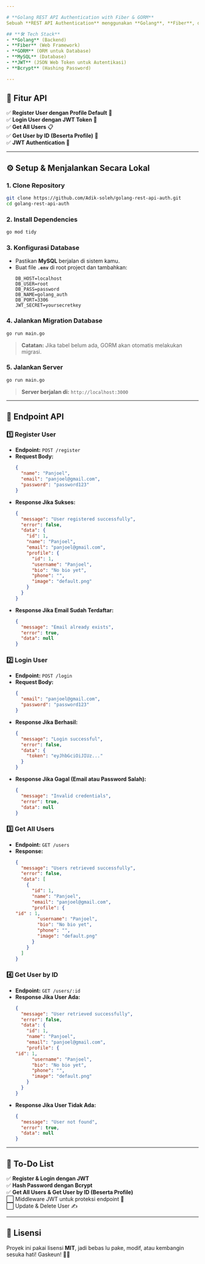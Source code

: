 ```yaml
---

# **Golang REST API Authentication with Fiber & GORM**  
Sebuah **REST API Authentication** menggunakan **Golang**, **Fiber**, dan **GORM** dengan fitur **Register, Login, Get Users**, dan **JWT Authentication**.  

## **🛠️ Tech Stack**
- **Golang** (Backend)
- **Fiber** (Web Framework)
- **GORM** (ORM untuk Database)
- **MySQL** (Database)
- **JWT** (JSON Web Token untuk Autentikasi)
- **Bcrypt** (Hashing Password)

---
```


## **📌 Fitur API**
✅ **Register User dengan Profile Default** 👤  
✅ **Login User dengan JWT Token** 🔐  
✅ **Get All Users** 📋  
✅ **Get User by ID (Beserta Profile)** 🔎  
✅ **JWT Authentication** 🔑  

---

## **⚙️ Setup & Menjalankan Secara Lokal**
### **1. Clone Repository**
```sh
git clone https://github.com/Adik-soleh/golang-rest-api-auth.git
cd golang-rest-api-auth
```

### **2. Install Dependencies**
```sh
go mod tidy
```

### **3. Konfigurasi Database**
- Pastikan **MySQL** berjalan di sistem kamu.
- Buat file **`.env`** di root project dan tambahkan:
  ```env
  DB_HOST=localhost
  DB_USER=root
  DB_PASS=password
  DB_NAME=golang_auth
  DB_PORT=3306
  JWT_SECRET=yoursecretkey
  ```

### **4. Jalankan Migration Database**
```sh
go run main.go
```
> **Catatan:** Jika tabel belum ada, GORM akan otomatis melakukan migrasi.

### **5. Jalankan Server**
```sh
go run main.go
```
> **Server berjalan di:** `http://localhost:3000`

---

## **📌 Endpoint API**
### **1️⃣ Register User**
- **Endpoint:** `POST /register`
- **Request Body:**
  ```json
  {
    "name": "Panjoel",
    "email": "panjoel@gmail.com",
    "password": "password123"
  }
  ```
- **Response Jika Sukses:**
  ```json
  {
    "message": "User registered successfully",
    "error": false,
    "data": {
      "id": 1,
      "name": "Panjoel",
      "email": "panjoel@gmail.com",
      "profile": {
        "id": 1,
        "username": "Panjoel",
        "bio": "No bio yet",
        "phone": "",
        "image": "default.png"
      }
    }
  }
  ```
- **Response Jika Email Sudah Terdaftar:**
  ```json
  {
    "message": "Email already exists",
    "error": true,
    "data": null
  }
  ```

### **2️⃣ Login User**
- **Endpoint:** `POST /login`
- **Request Body:**
  ```json
  {
    "email": "panjoel@gmail.com",
    "password": "password123"
  }
  ```
- **Response Jika Berhasil:**
  ```json
  {
    "message": "Login successful",
    "error": false,
    "data": {
      "token": "eyJhbGciOiJIUz..."
    }
  }
  ```
- **Response Jika Gagal (Email atau Password Salah):**
  ```json
  {
    "message": "Invalid credentials",
    "error": true,
    "data": null
  }
  ```

### **3️⃣ Get All Users**
- **Endpoint:** `GET /users`
- **Response:**
  ```json
  {
    "message": "Users retrieved successfully",
    "error": false,
    "data": [
      {
        "id": 1,
        "name": "Panjoel",
        "email": "panjoel@gmail.com",
        "profile": {
  "id" : 1,
          "username": "Panjoel",
          "bio": "No bio yet",
          "phone": "",
          "image": "default.png"
        }
      }
    ]
  }
  ```

### **4️⃣ Get User by ID**
- **Endpoint:** `GET /users/:id`
- **Response Jika User Ada:**
  ```json
  {
    "message": "User retrieved successfully",
    "error": false,
    "data": {
      "id": 1,
      "name": "Panjoel",
      "email": "panjoel@gmail.com",
      "profile": {
  "id": 1,
        "username": "Panjoel",
        "bio": "No bio yet",
        "phone": "",
        "image": "default.png"
      }
    }
  }
  ```
- **Response Jika User Tidak Ada:**
  ```json
  {
    "message": "User not found",
    "error": true,
    "data": null
  }
  ```

---

## **🎯 To-Do List**
✅ **Register & Login dengan JWT**  
✅ **Hash Password dengan Bcrypt**  
✅ **Get All Users & Get User by ID (Beserta Profile)**  
⬜ Middleware JWT untuk proteksi endpoint 🔐  
⬜ Update & Delete User ✍️  

---

## **📜 Lisensi**  
Proyek ini pakai lisensi **MIT**, jadi bebas lu pake, modif, atau kembangin sesuka hati! Gaskeun! 🚀🔥    
